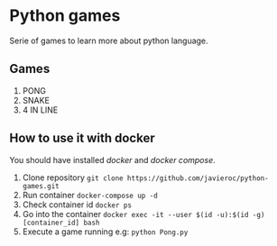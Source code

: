 # Python games

Serie of games to learn more about python language.

## Games

1. PONG
2. SNAKE
3. 4 IN LINE

## How to use it with docker

You should have installed *docker* and *docker compose*.

1. Clone repository `git clone https://github.com/javieroc/python-games.git`
2. Run container `docker-compose up -d`
3. Check container id `docker ps`
4. Go into the container `docker exec -it --user $(id -u):$(id -g) [container_id] bash`
5. Execute a game running e.g: `python Pong.py`
